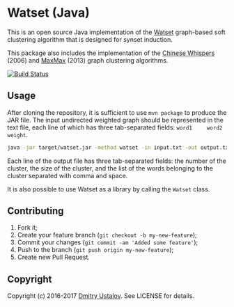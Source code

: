 # Watset (Java)

This is an open source Java implementation of the [Watset](https://doi.org/10.18653/v1/P17-1145) graph-based soft clustering algorithm that is designed for synset induction.

This package also includes the implementation of the [Chinese Whispers](https://dl.acm.org/citation.cfm?id=1654774) (2006) and [MaxMax](https://doi.org/10.1007/978-3-642-37247-6_30) (2013) graph clustering algorithms.

[![Build Status][travis_ci_badge]][travis_ci_link]

[travis_ci_badge]: https://travis-ci.org/nlpub/watset-java.svg
[travis_ci_link]: https://travis-ci.org/nlpub/watset-java

## Usage

After cloning the repository, it is sufficient to use `mvn package` to produce the JAR file. The input undirected weighted graph should be represented in the text file, each line of which has three tab-separated fields: <code>word1&#9;word2&#9;weight</code>.

```bash
java -jar target/watset.jar -method watset -in input.txt -out output.txt
```

Each line of the output file has three tab-separated fields: the number of the cluster, the size of the cluster, and the list of the words belonging to the cluster separated with comma and space.

It is also possible to use Watset as a library by calling the `Watset` class.

## Contributing

1. Fork it;
2. Create your feature branch (`git checkout -b my-new-feature`);
3. Commit your changes (`git commit -am 'Added some feature'`);
4. Push to the branch (`git push origin my-new-feature`);
5. Create new Pull Request.

## Copyright

Copyright (c) 2016-2017 [Dmitry Ustalov]. See LICENSE for details.

[Dmitry Ustalov]: https://ustalov.com/
